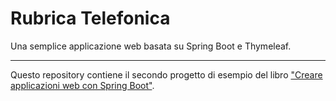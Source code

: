 # Rubrica Telefonica

Una semplice applicazione web basata su Spring Boot e Thymeleaf.

---

Questo repository contiene il secondo progetto di esempio del libro ["Creare applicazioni web con Spring Boot"](http://bit.ly/2ZwsCro).
